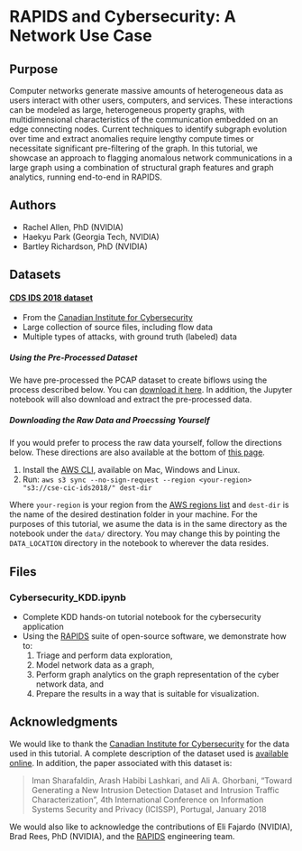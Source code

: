 # RAPIDS and Cybersecurity: A Network Use Case
## Purpose
Computer networks generate massive amounts of heterogeneous data as users interact with other users, computers, and services. These interactions can be modeled as large, heterogeneous property graphs, with multidimensional characteristics of the communication embedded on an edge connecting nodes. Current techniques to identify subgraph evolution over time and extract anomalies require lengthy compute times or necessitate significant pre-filtering of the graph. In this tutorial, we showcase an approach to flagging anomalous network communications in a large graph using a combination of structural graph features and graph analytics, running end-to-end in RAPIDS.

## Authors
 - Rachel Allen, PhD (NVIDIA)
 - Haekyu Park (Georgia Tech, NVIDIA)
 - Bartley Richardson, PhD (NVIDIA)

## Datasets
#### [CDS IDS 2018 dataset](https://www.unb.ca/cic/datasets/ids-2018.html)
* From the [Canadian Institute for Cybersecurity](https://www.unb.ca/cic/)
* Large collection of source files, including flow data
* Multiple types of attacks, with ground truth (labeled) data

##### Using the Pre-Processed Dataset
We have pre-processed the PCAP dataset to create biflows using the process described below. You can [download it here](https://rapidsai-data.s3.us-east-2.amazonaws.com/cyber/kdd2019/Friday-02-03-2018-biflows.tar.gz). In addition, the Jupyter notebook will also download and extract the pre-processed data.

##### Downloading the Raw Data and Proecssing Yourself
If you would prefer to process the raw data yourself, follow the directions below. These directions are also available at the bottom of [this page](https://www.unb.ca/cic/datasets/ids-2018.html).

1. Install the [AWS CLI](https://aws.amazon.com/cli/), available on Mac, Windows and Linux.
2. Run: `aws s3 sync --no-sign-request --region <your-region> "s3://cse-cic-ids2018/" dest-dir`
    
Where `your-region` is your region from the [AWS regions list](https://docs.aws.amazon.com/AWSEC2/latest/UserGuide/using-regions-availability-zones.html) and `dest-dir` is the name of the desired destination folder in your machine. For the purposes of this tutorial, we asume the data is in the same directory as the notebook under the `data/` directory. You may change this by pointing the `DATA_LOCATION` directory in the notebook to wherever the data resides.

## Files
### Cybersecurity_KDD.ipynb
* Complete KDD hands-on tutorial notebook for the cybersecurity application
* Using the [RAPIDS](https://rapids.ai) suite of open-source software, we demonstrate how to:
  1. Triage and perform data exploration,
  2. Model network data as a graph,
  3. Perform graph analytics on the graph representation of the cyber network data, and
  4. Prepare the results in a way that is suitable for visualization.

## Acknowledgments
We would like to thank the [Canadian Institute for Cybersecurity](https://www.unb.ca/cic/) for the data used in this tutorial. A complete description of the dataset used is [available online](https://registry.opendata.aws/cse-cic-ids2018/). In addition, the paper associated with this dataset is:

> Iman Sharafaldin, Arash Habibi Lashkari, and Ali A. Ghorbani, “Toward Generating a New Intrusion Detection Dataset and Intrusion Traffic Characterization”, 4th International Conference on Information Systems Security and Privacy (ICISSP), Portugal, January 2018

We would also like to acknowledge the contributions of Eli Fajardo (NVIDIA), Brad Rees, PhD (NVIDIA), and the [RAPIDS](https://rapids.ai) engineering team.